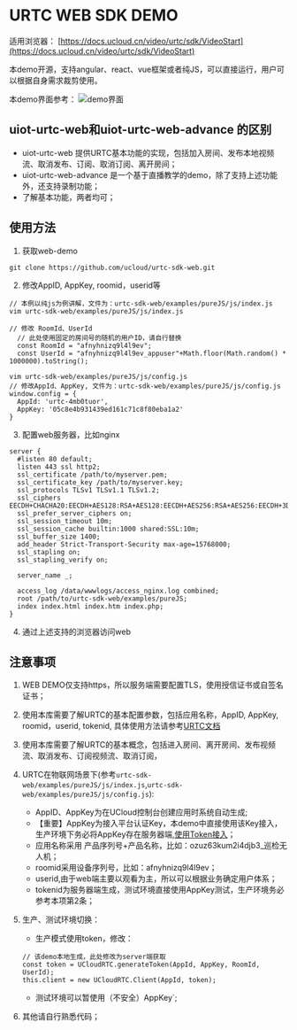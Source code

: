 # URTC WEB SDK DEMO

适用浏览器： [https://docs.ucloud.cn/video/urtc/sdk/VideoStart](https://docs.ucloud.cn/video/urtc/sdk/VideoStart)

本demo开源，支持angular、react、vue框架或者纯JS，可以直接运行，用户可以根据自身需求裁剪使用。

本demo界面参考：
![demo界面](image/uiot-urtc-web.png)

## uiot-urtc-web和uiot-urtc-web-advance 的区别

- uiot-urtc-web 提供URTC基本功能的实现，包括加入房间、发布本地视频流、取消发布、订阅、取消订阅、离开房间；
- uiot-urtc-web-advance 是一个基于直播教学的demo，除了支持上述功能外，还支持录制功能；
- 了解基本功能，两者均可；


## 使用方法

1. 获取web-demo
```
git clone https://github.com/ucloud/urtc-sdk-web.git
```

2. 修改AppID, AppKey, roomid，userid等
```
// 本例以纯js为例讲解，文件为：urtc-sdk-web/examples/pureJS/js/index.js
vim urtc-sdk-web/examples/pureJS/js/index.js

// 修改 RoomId、UserId
  // 此处使用固定的房间号的随机的用户ID，请自行替换
  const RoomId = "afnyhnizq9l4l9ev";
  const UserId = "afnyhnizq9l4l9ev_appuser"+Math.floor(Math.random() * 1000000).toString();

vim urtc-sdk-web/examples/pureJS/js/config.js
// 修改AppId、AppKey, 文件为：urtc-sdk-web/examples/pureJS/js/config.js
window.config = {
  AppId: 'urtc-4mb0tuor',
  AppKey: '05c8e4b931439ed161c71c8f80eba1a2'
}
``` 

3. 配置web服务器，比如nginx
```
server {
  #listen 80 default;
  listen 443 ssl http2;
  ssl_certificate /path/to/myserver.pem;
  ssl_certificate_key /path/to/myserver.key;
  ssl_protocols TLSv1 TLSv1.1 TLSv1.2;
  ssl_ciphers EECDH+CHACHA20:EECDH+AES128:RSA+AES128:EECDH+AES256:RSA+AES256:EECDH+3DES:RSA+3DES:!MD5;
  ssl_prefer_server_ciphers on;
  ssl_session_timeout 10m;
  ssl_session_cache builtin:1000 shared:SSL:10m;
  ssl_buffer_size 1400;
  add_header Strict-Transport-Security max-age=15768000;
  ssl_stapling on;
  ssl_stapling_verify on;

  server_name _;

  access_log /data/wwwlogs/access_nginx.log combined;
  root /path/to/urtc-sdk-web/examples/pureJS;
  index index.html index.htm index.php;
}

```

4. 通过上述支持的浏览器访问web


## 注意事项

1. WEB DEMO仅支持https，所以服务端需要配置TLS，使用授信证书或自签名证书；
2. 使用本库需要了解URTC的基本配置参数，包括应用名称，AppID, AppKey, roomid，userid, tokenid, 具体使用方法请参考[URTC文档](https://docs.ucloud.cn/video/urtc)
3. 使用本库需要了解URTC的基本概念，包括进入房间、离开房间、发布视频流、取消发布、订阅视频流、取消订阅，
4. URTC在物联网场景下(参考`urtc-sdk-web/examples/pureJS/js/index.js`,`urtc-sdk-web/examples/pureJS/js/config.js`):
   - AppID、AppKey为在UCloud控制台创建应用时系统自动生成;
   - 【重要】AppKey为接入平台认证Key，本demo中直接使用该Key接入，生产环境下务必将AppKey存在服务器端,[使用Token接入](https://docs.ucloud.cn/video/urtc/sdk/token)；
   - 应用名称采用 产品序列号+产品名称，比如：ozuz63kum2i4djb3_巡检无人机；
   - roomid采用设备序列号，比如：afnyhnizq9l4l9ev；
   - userid,由于web端主要以观看为主，所以可以根据业务确定用户体系；
   - tokenid为服务器端生成，测试环境直接使用AppKey测试，生产环境务必参考本项第2条；

5. 生产、测试环境切换：
   - 生产模式使用token，修改：
   ```
   // 该demo本地生成，此处修改为server端获取
   const token = UCloudRTC.generateToken(AppId, AppKey, RoomId, UserId);
   this.client = new UCloudRTC.Client(AppId, token);
   ```
   - 测试环境可以暂使用（不安全）AppKey`;
6. 其他请自行熟悉代码；


